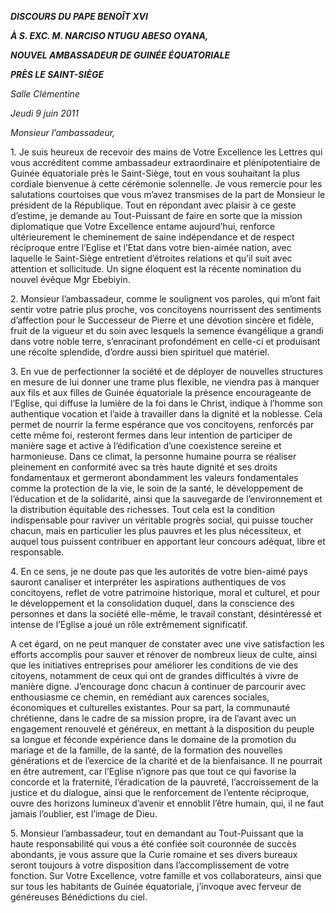 ***DISCOURS DU PAPE BENOÎT XVI***

***À S. EXC. M. NARCISO NTUGU ABESO OYANA,***

***NOUVEL AMBASSADEUR DE GUINÉE ÉQUATORIALE***

***PRÈS LE SAINT-SIÈGE***

*Salle Clémentine*

*Jeudi 9 juin 2011*

*Monsieur l’ambassadeur,*

1\. Je suis heureux de recevoir des mains de Votre Excellence les Lettres qui vous accréditent comme ambassadeur extraordinaire et plénipotentiaire de Guinée équatoriale près le Saint-Siège, tout en vous souhaitant la plus cordiale bienvenue à cette cérémonie solennelle. Je vous remercie pour les salutations courtoises que vous m’avez transmises de la part de Monsieur le président de la République. Tout en répondant avec plaisir à ce geste d’estime, je demande au Tout-Puissant de faire en sorte que la mission diplomatique que Votre Excellence entame aujourd’hui, renforce ultérieurement le cheminement de saine indépendance et de respect réciproque entre l’Eglise et l’Etat dans votre bien-aimée nation, avec laquelle le Saint-Siège entretient d’étroites relations et qu’il suit avec attention et sollicitude. Un signe éloquent est la récente nomination du nouvel évêque Mgr Ebebiyin.

2\. Monsieur l’ambassadeur, comme le soulignent vos paroles, qui m’ont fait sentir votre patrie plus proche, vos concitoyens nourrissent des sentiments d’affection pour le Successeur de Pierre et une dévotion sincère et fidèle, fruit de la vigueur et du soin avec lesquels la semence évangélique a grandi dans votre noble terre, s’enracinant profondément en celle-ci et produisant une récolte splendide, d’ordre aussi bien spirituel que matériel.

3\. En vue de perfectionner la société et de déployer de nouvelles structures en mesure de lui donner une trame plus flexible, ne viendra pas à manquer aux fils et aux filles de Guinée équatoriale la présence encourageante de l’Eglise, qui diffuse la lumière de la foi dans le Christ, indique à l’homme son authentique vocation et l’aide à travailler dans la dignité et la noblesse. Cela permet de nourrir la ferme espérance que vos concitoyens, renforcés par cette même foi, resteront fermes dans leur intention de participer de manière sage et active à l’édification d’une coexistence sereine et harmonieuse. Dans ce climat, la personne humaine pourra se réaliser pleinement en conformité avec sa très haute dignité et ses droits fondamentaux et germeront abondamment les valeurs fondamentales comme la protection de la vie, le soin de la santé, le développement de l’éducation et de la solidarité, ainsi que la sauvegarde de l’environnement et la distribution équitable des richesses. Tout cela est la condition indispensable pour raviver un véritable progrès social, qui puisse toucher chacun, mais en particulier les plus pauvres et les plus nécessiteux, et auquel tous puissent contribuer en apportant leur concours adéquat, libre et responsable.

4\. En ce sens, je ne doute pas que les autorités de votre bien-aimé pays sauront canaliser et interpréter les aspirations authentiques de vos concitoyens, reflet de votre patrimoine historique, moral et culturel, et pour le développement et la consolidation duquel, dans la conscience des personnes et dans la société elle-même, le travail constant, désintéressé et intense de l’Eglise a joué un rôle extrêmement significatif.

A cet égard, on ne peut manquer de constater avec une vive satisfaction les efforts accomplis pour sauver et rénover de nombreux lieux de culte, ainsi que les initiatives entreprises pour améliorer les conditions de vie des citoyens, notamment de ceux qui ont de grandes difficultés à vivre de manière digne. J’encourage donc chacun à continuer de parcourir avec enthousiasme ce chemin, en remédiant aux carences sociales, économiques et culturelles existantes. Pour sa part, la communauté chrétienne, dans le cadre de sa mission propre, ira de l’avant avec un engagement renouvelé et généreux, en mettant à la disposition du peuple sa longue et féconde expérience dans le domaine de la promotion du mariage et de la famille, de la santé, de la formation des nouvelles générations et de l’exercice de la charité et de la bienfaisance. Il ne pourrait en être autrement, car l’Eglise n’ignore pas que tout ce qui favorise la concorde et la fraternité, l’éradication de la pauvreté, l’accroissement de la justice et du dialogue, ainsi que le renforcement de l’entente réciproque, ouvre des horizons lumineux d’avenir et ennoblit l’être humain, qui, il ne faut jamais l’oublier, est l’image de Dieu.

5\. Monsieur l’ambassadeur, tout en demandant au Tout-Puissant que la haute responsabilité qui vous a été confiée soit couronnée de succès abondants, je vous assure que la Curie romaine et ses divers bureaux seront toujours à votre disposition dans l’accomplissement de votre fonction. Sur Votre Excellence, votre famille et vos collaborateurs, ainsi que sur tous les habitants de Guinée équatoriale, j’invoque avec ferveur de généreuses Bénédictions du ciel.